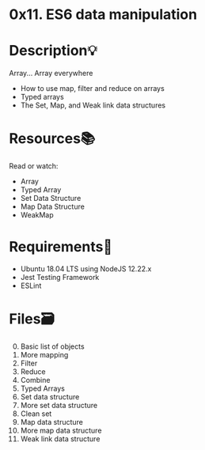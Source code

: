 # 0x11. ES6 data manipulation

# Description💡
Array... Array everywhere

* How to use map, filter and reduce on arrays
* Typed arrays
* The Set, Map, and Weak link data structures

# Resources📚
Read or watch:

* Array
* Typed Array
* Set Data Structure
* Map Data Structure
* WeakMap

# Requirements🔨
* Ubuntu 18.04 LTS using NodeJS 12.22.x
* Jest Testing Framework
* ESLint

# Files🗃️
0. Basic list of objects
1. More mapping
2. Filter
3. Reduce
4. Combine
5. Typed Arrays
6. Set data structure
7. More set data structure
8. Clean set
9. Map data structure
10. More map data structure
11. Weak link data structure

